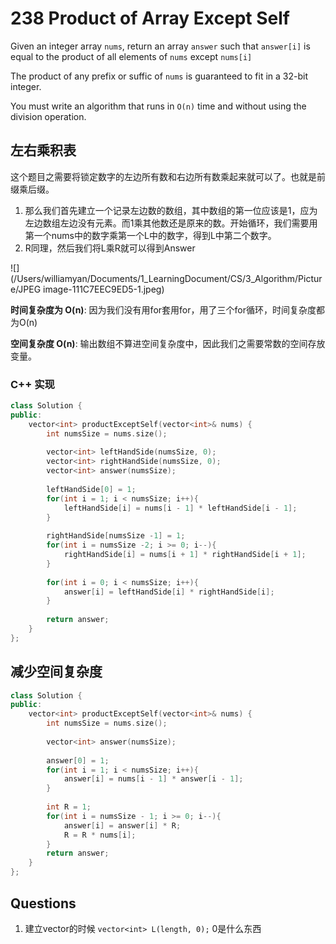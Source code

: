 # 238 Product of Array Except Self

Given an integer array `nums`, return an array `answer` such that `answer[i]` is equal to the product of all elements of `nums` except `nums[i]` 

The product of any prefix or suffic of `nums` is guaranteed to fit in a 32-bit integer. 

You must write an algorithm that runs in `O(n)` time and without using the division operation. 



## 左右乘积表

这个题目之需要将锁定数字的左边所有数和右边所有数乘起来就可以了。也就是前缀乘后缀。

1. 那么我们首先建立一个记录左边数的数组，其中数组的第一位应该是1，应为左边数组左边没有元素。而1乘其他数还是原来的数。开始循环，我们需要用第一个nums中的数字乘第一个L中的数字，得到L中第二个数字。
2. R同理，然后我们将L乘R就可以得到Answer



![](/Users/williamyan/Documents/1_LearningDocument/CS/3_Algorithm/Picture/JPEG image-111C7EEC9ED5-1.jpeg)



**时间复杂度为 O(n)**: 因为我们没有用for套用for，用了三个for循环，时间复杂度都为O(n)

**空间复杂度 O(n)**: 输出数组不算进空间复杂度中，因此我们之需要常数的空间存放变量。

### C++ 实现

```c++
class Solution {
public:
    vector<int> productExceptSelf(vector<int>& nums) {
        int numsSize = nums.size();
        
        vector<int> leftHandSide(numsSize, 0);
        vector<int> rightHandSide(numsSize, 0);
        vector<int> answer(numsSize);
        
        leftHandSide[0] = 1;
        for(int i = 1; i < numsSize; i++){
            leftHandSide[i] = nums[i - 1] * leftHandSide[i - 1];
        }
        
        rightHandSide[numsSize -1] = 1;
        for(int i = numsSize -2; i >= 0; i--){
            rightHandSide[i] = nums[i + 1] * rightHandSide[i + 1];
        }
        
        for(int i = 0; i < numsSize; i++){
            answer[i] = leftHandSide[i] * rightHandSide[i];
        }
        
        return answer;
    }
};
```





## 减少空间复杂度

```c++
class Solution {
public:
    vector<int> productExceptSelf(vector<int>& nums) {
        int numsSize = nums.size();
        
        vector<int> answer(numsSize);
        
        answer[0] = 1;
        for(int i = 1; i < numsSize; i++){
            answer[i] = nums[i - 1] * answer[i - 1];
        }
        
        int R = 1;
        for(int i = numsSize - 1; i >= 0; i--){
            answer[i] = answer[i] * R;
            R = R * nums[i];
        }
        return answer;
    }
};
```



## Questions

1. 建立vector的时候 `vector<int> L(length, 0);` 0是什么东西